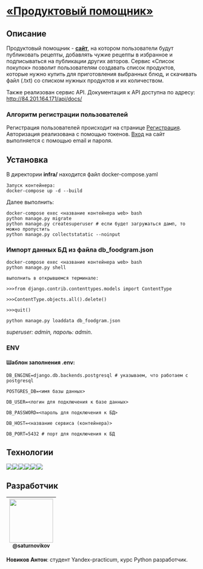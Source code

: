 # [«Продуктовый помощник»](http://84.201.164.171)

## Описание

Продуктовый помощник - [__сайт__](http://http://84.201.164.171/recipes), на котором пользователи будут публиковать рецепты, добавлять чужие рецепты в избранное и подписываться на публикации других авторов. Сервис «Список покупок» позволит пользователям создавать список продуктов, которые нужно купить для приготовления выбранных блюд, и скачивать файл (.txt) со списком нужных продуктов и их количеством.

Также реализован сервис API.
Документация к API доступна по адресу: http://84.201.164.171/api/docs/

### Алгоритм регистрации пользователей
Регистрация пользователей происходит на странице [Регистрация](http://84.201.164.171/signup).
Авторизация реализована с помощью токенов. 
[Вход](http://84.201.164.171/login) на сайт выполняется с помощью email и пароля.

## Установка
В директории **infra/** находится файл docker-compose.yaml
```
Запуск контейнера:
docker-compose up -d --build
```
Далее выполнить:
```
docker-compose exec <название контейнера web> bash 
python manage.py migrate
python manage.py createsuperuser # если будет загружаться дамп, то можно пропустить
python manage.py collectstatatic --noinput
```

### Импорт данных БД из файла db_foodgram.json

```
docker-compose exec <название контейнера web> bash
python manage.py shell

выполнить в открывшемся терминале:

>>>from django.contrib.contenttypes.models import ContentType

>>>ContentType.objects.all().delete()

>>>quit()

python manage.py loaddata db_foodgram.json
```

*superuser: admin, пароль: admin*.

### ENV
#### Шаблон заполнения .env:
```
DB_ENGINE=django.db.backends.postgresql # указываем, что работаем с postgresql

POSTGRES_DB=<имя базы данных>

DB_USER=<логин для подключения к базе данных>

DB_PASSWORD=<пароль для подключения к БД>

DB_HOST=<название сервиса (контейнера)> 

DB_PORT=5432 # порт для подключения к БД
```

## Технологии

<img src="https://img.shields.io/badge/Python-FFD43B?style=for-the-badge&logo=python&logoColor=blue" /><img src="https://img.shields.io/badge/GitHub-100000?style=for-the-badge&logo=github&logoColor=white" /><img src="https://img.shields.io/badge/django%20rest-ff1709?style=for-the-badge&logo=django&logoColor=white" /><img src="https://img.shields.io/badge/PostgreSQL-316192?style=for-the-badge&logo=postgresql&logoColor=white" /><img src="https://img.shields.io/badge/Docker-2CA5E0?style=for-the-badge&logo=docker&logoColor=white" /><img src="https://img.shields.io/badge/GitHub_Actions-2088FF?style=for-the-badge&logo=github-actions&logoColor=white" />

## Разработчик

| [<img src="https://github.com/saturnovikov.png?size=115" width="115"><br><sub>@saturnovikov</sub>](https://github.com/saturnovikov) |
| :---------------------------------------------------------------------------------------------------------------------: |
**Новиков Антон**: студент Yandex-practicum, курс Python разработчик.